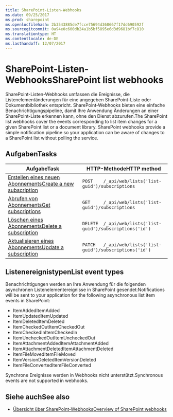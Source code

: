 ```yaml
---
title: SharePoint-Listen-Webhooks
ms.date: 09/25/2017
ms.prod: sharepoint
ms.openlocfilehash: 2b3543885de7fcce75694d368667f17dd690592f
ms.sourcegitcommit: 0a94e0c600db24a1b5bf5895e6d3d9681bf7c810
ms.translationtype: HT
ms.contentlocale: de-DE
ms.lasthandoff: 12/07/2017
---
```

# <a name="sharepoint-list-webhooks"></a><span data-ttu-id="bac98-102">SharePoint-Listen-Webhooks</span><span class="sxs-lookup"><span data-stu-id="bac98-102">SharePoint list webhooks</span></span>

<span data-ttu-id="bac98-p101">SharePoint-Listen-Webhooks umfassen die Ereignisse, die Listenelementänderungen für eine angegeben SharePoint-Liste oder Dokumentbibliothek entspricht. SharePoint-Webhooks bieten eine einfache Benachrichtigungspipeline, damit Ihre Anwendung Änderungen an einer SharePoint-Liste erkennen kann, ohne den Dienst abzurufen.</span><span class="sxs-lookup"><span data-stu-id="bac98-p101">The SharePoint list webhooks cover the events corresponding to list item changes for a given SharePoint list or a document library. SharePoint webhooks provide a simple notification pipeline so your application can be aware of changes to a SharePoint list without polling the service.</span></span>

## <a name="tasks"></a><span data-ttu-id="bac98-105">Aufgaben</span><span class="sxs-lookup"><span data-stu-id="bac98-105">Tasks</span></span>
| <span data-ttu-id="bac98-106">Aufgabe</span><span class="sxs-lookup"><span data-stu-id="bac98-106">Task</span></span>                                                | <span data-ttu-id="bac98-107">HTTP-Methode</span><span class="sxs-lookup"><span data-stu-id="bac98-107">HTTP method</span></span>                                                  |
|-----------------------------------------------------|--------------------------------------------------------------|
| [<span data-ttu-id="bac98-108">Erstellen eines neuen Abonnements</span><span class="sxs-lookup"><span data-stu-id="bac98-108">Create a new subscription</span></span>](./create-subscription.md) | `POST    /_api/web/lists('list-guid')/subscriptions`         |
| [<span data-ttu-id="bac98-109">Abrufen von Abonnements</span><span class="sxs-lookup"><span data-stu-id="bac98-109">Get subscriptions</span></span>](./get-subscription.md)          | `GET     /_api/web/lists('list-guid')/subscriptions`         |
| [<span data-ttu-id="bac98-110">Löschen eines Abonnements</span><span class="sxs-lookup"><span data-stu-id="bac98-110">Delete a subscription</span></span>](./delete-subscription.md)       | `DELETE  /_api/web/lists('list-guid')/subscriptions('id')`   |
| [<span data-ttu-id="bac98-111">Aktualisieren eines Abonnements</span><span class="sxs-lookup"><span data-stu-id="bac98-111">Update a subscription</span></span>](./update-subscription.md)     | `PATCH   /_api/web/lists('list-guid')/subscriptions('id')`   |

## <a name="list-event-types"></a><span data-ttu-id="bac98-112">Listenereignistypen</span><span class="sxs-lookup"><span data-stu-id="bac98-112">List event types</span></span>
<span data-ttu-id="bac98-113">Benachrichtigungen werden an Ihre Anwendung für die folgenden asynchronen Listenelementereignisse in SharePoint gesendet:</span><span class="sxs-lookup"><span data-stu-id="bac98-113">Notifications will be sent to your application for the following asynchronous list item events in SharePoint:</span></span>

* <span data-ttu-id="bac98-114">ItemAdded</span><span class="sxs-lookup"><span data-stu-id="bac98-114">ItemAdded</span></span>
* <span data-ttu-id="bac98-115">ItemUpdated</span><span class="sxs-lookup"><span data-stu-id="bac98-115">ItemUpdated</span></span>
* <span data-ttu-id="bac98-116">ItemDeleted</span><span class="sxs-lookup"><span data-stu-id="bac98-116">ItemDeleted</span></span>
* <span data-ttu-id="bac98-117">ItemCheckedOut</span><span class="sxs-lookup"><span data-stu-id="bac98-117">ItemCheckedOut</span></span>
* <span data-ttu-id="bac98-118">ItemCheckedIn</span><span class="sxs-lookup"><span data-stu-id="bac98-118">ItemCheckedIn</span></span>
* <span data-ttu-id="bac98-119">ItemUncheckedOut</span><span class="sxs-lookup"><span data-stu-id="bac98-119">ItemUncheckedOut</span></span>
* <span data-ttu-id="bac98-120">ItemAttachmentAdded</span><span class="sxs-lookup"><span data-stu-id="bac98-120">ItemAttachmentAdded</span></span>
* <span data-ttu-id="bac98-121">ItemAttachmentDeleted</span><span class="sxs-lookup"><span data-stu-id="bac98-121">ItemAttachmentDeleted</span></span>
* <span data-ttu-id="bac98-122">ItemFileMoved</span><span class="sxs-lookup"><span data-stu-id="bac98-122">ItemFileMoved</span></span>
* <span data-ttu-id="bac98-123">ItemVersionDeleted</span><span class="sxs-lookup"><span data-stu-id="bac98-123">ItemVersionDeleted</span></span>
* <span data-ttu-id="bac98-124">ItemFileConverted</span><span class="sxs-lookup"><span data-stu-id="bac98-124">ItemFileConverted</span></span>

<span data-ttu-id="bac98-125">Synchrone Ereignisse werden in Webhooks nicht unterstützt.</span><span class="sxs-lookup"><span data-stu-id="bac98-125">Synchronous events are not supported in webhooks.</span></span>

## <a name="see-also"></a><span data-ttu-id="bac98-126">Siehe auch</span><span class="sxs-lookup"><span data-stu-id="bac98-126">See also</span></span>

* [<span data-ttu-id="bac98-127">Übersicht über SharePoint-Webhooks</span><span class="sxs-lookup"><span data-stu-id="bac98-127">Overview of SharePoint webhooks</span></span>](../overview-sharepoint-webhooks.md)
